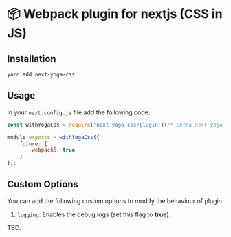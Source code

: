 # 📦 Webpack plugin for nextjs (CSS in JS)

## Installation

```
yarn add next-yoga-css
```

## Usage

In your `next.config.js` file add the following code:

```javascript
const withYogaCss = require('next-yoga-css/plugin')(/* Extra next-yoga-css options */);

module.exports = withYogaCss({
    future: {
        webpack5: true
    }
});
```
## Custom Options

You can add the following custom options to modify the behaviour of plugin.

1. `logging`: Enables the debug logs (set this flag to **true**).

TBD.